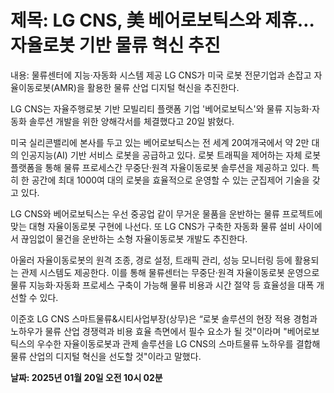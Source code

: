 # **제목: LG CNS, 美 베어로보틱스와 제휴…자율로봇 기반 물류 혁신 추진**

  내용: 물류센터에 지능·자동화 시스템 제공 LG CNS가 미국 로봇 전문기업과 손잡고 자율이동로봇(AMR)을 활용한 물류 산업 디지털 혁신을 추진한다.

LG CNS는 자율주행로봇 기반 모빌리티 플랫폼 기업 '베어로보틱스'와 물류 지능화·자동화 솔루션 개발을 위한 양해각서를 체결했다고 20일 밝혔다.

미국 실리콘밸리에 본사를 두고 있는 베어로보틱스는 전 세계 20여개국에서 약 2만 대의 인공지능(AI) 기반 서비스 로봇을 공급하고 있다. 로봇 트래픽을 제어하는 자체 로봇 플랫폼을 통해 물류 프로세스간 무중단·원격 자율이동로봇 솔루션을 제공하고 있다. 특히 한 공간에 최대 1000여 대의 로봇을 효율적으로 운영할 수 있는 군집제어 기술을 갖고 있다.

LG CNS와 베어로보틱스는 우선 중공업 같이 무거운 물품을 운반하는 물류 프로젝트에 맞는 대형 자율이동로봇 구현에 나선다. 또 LG CNS가 구축한 자동화 물류 설비 사이에서 끊임없이 물건을 운반하는 소형 자율이동로봇 개발도 추진한다.

아울러 자율이동로봇의 원격 조종, 경로 설정, 트래픽 관리, 성능 모니터링 등에 활용되는 관제 시스템도 제공한다. 이를 통해 물류센터는 무중단·원격 자율이동로봇 운영으로 물류 지능화·자동화 프로세스 구축이 가능해 물류 비용과 시간 절약 등 효율성을 대폭 개선할 수 있다.

이준호 LG CNS 스마트물류&시티사업부장(상무)은 “로봇 솔루션의 현장 적용 경험과 노하우가 물류 산업 경쟁력과 비용 효율 측면에서 필수 요소가 될 것"이라며 "베어로보틱스의 우수한 자율이동로봇과 관제 솔루션을 LG CNS의 스마트물류 노하우를 결합해 물류 산업의 디지털 혁신을 선도할 것"이라고 말했다.

  **날짜: 2025년 01월 20일 오전 10시 02분**